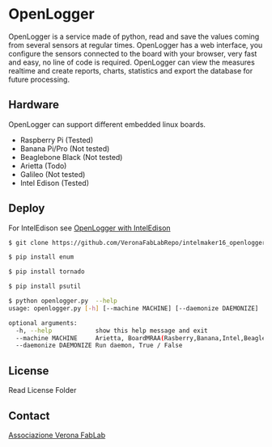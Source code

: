 # OpenLogger #

OpenLogger is a service made of python, read and save the values coming from several sensors at regular times.
OpenLogger has a web interface, you configure the sensors connected to the board with your browser, very fast and easy, no line of code is required.
OpenLogger can view the measures realtime and create reports, charts, statistics and export the database for future processing.

## Hardware ##

OpenLogger can support different embedded linux boards.

* Raspberry Pi (Tested)
* Banana Pi/Pro (Not tested)
* Beaglebone Black (Not tested)
* Arietta (Todo)
* Galileo (Not tested)
* Intel Edison (Tested)

## Deploy ##

For IntelEdison see [OpenLogger with IntelEdison](http://www.instructables.com)

```bash
$ git clone https://github.com/VeronaFabLabRepo/intelmaker16_openlogger

$ pip install enum

$ pip install tornado

$ pip install psutil

$ python openlogger.py  --help
usage: openlogger.py [-h] [--machine MACHINE] [--daemonize DAEMONIZE]

optional arguments:
  -h, --help            show this help message and exit
  --machine MACHINE     Arietta, BoardMRAA(Rasberry,Banana,Intel,Beagle,etc..), IntelEdison, X86Test
  --daemonize DAEMONIZE Run daemon, True / False

```

## License ##
Read License Folder

## Contact ##

[Associazione Verona FabLab](http://www.veronafablab.it)